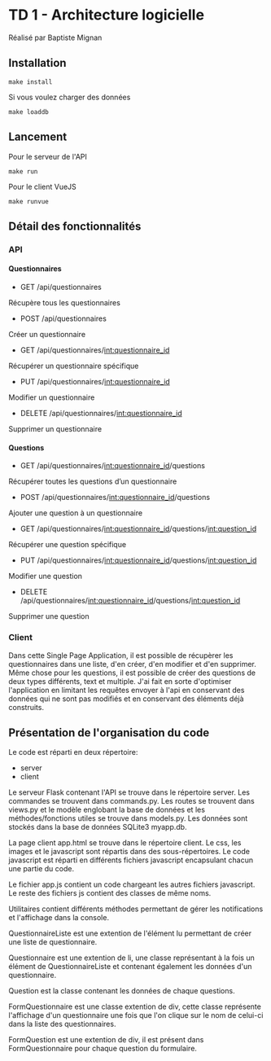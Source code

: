 # TD 1 - Architecture logicielle

Réalisé par Baptiste Mignan

## Installation

    make install

Si vous voulez charger des données

    make loaddb

## Lancement
Pour le serveur de l'API

    make run

Pour le client VueJS

    make runvue

## Détail des fonctionnalités

### API

#### Questionnaires

- GET /api/questionnaires
    
Récupère tous les questionnaires

- POST /api/questionnaires

Créer un questionnaire

- GET /api/questionnaires/<int:questionnaire_id>

Récupérer un questionnaire spécifique

- PUT /api/questionnaires/<int:questionnaire_id>

Modifier un questionnaire

- DELETE /api/questionnaires/<int:questionnaire_id>

Supprimer un questionnaire

#### Questions

- GET /api/questionnaires/<int:questionnaire_id>/questions

Récupérer toutes les questions d’un questionnaire

- POST /api/questionnaires/<int:questionnaire_id>/questions

Ajouter une question à un questionnaire

- GET /api/questionnaires/<int:questionnaire_id>/questions/<int:question_id>

Récupérer une question spécifique

- PUT /api/questionnaires/<int:questionnaire_id>/questions/<int:question_id>

Modifier une question

- DELETE /api/questionnaires/<int:questionnaire_id>/questions/<int:question_id>

Supprimer une question

### Client

Dans cette Single Page Application, il est possible de récupèrer les questionnaires dans une liste, d'en créer, d'en modifier et d'en supprimer.
Même chose pour les questions, il est possible de créer des questions de deux types différents, text et multiple.
J'ai fait en sorte d'optimiser l'application en limitant les requêtes envoyer à l'api en conservant des données qui ne sont pas modifiés et en conservant des éléments déjà construits.

## Présentation de l'organisation du code

Le code est réparti en deux répertoire:
- server
- client

Le serveur Flask contenant l'API se trouve dans le répertoire server.
Les commandes se trouvent dans commands.py. Les routes se trouvent dans views.py et le modèle englobant la base de données et les méthodes/fonctions utiles se trouve dans models.py. Les données sont stockés dans la base de données SQLite3 myapp.db.

La page client app.html se trouve dans le répertoire client. Le css, les images et le javascript sont répartis dans des sous-répertoires. Le code javascript est réparti en différents fichiers javascript encapsulant chacun une partie du code. 

Le fichier app.js contient un code chargeant les autres fichiers javascript. Le reste des fichiers js contient des classes de même noms. 

Utilitaires contient différents méthodes permettant de gérer les notifications et l'affichage dans la console. 

QuestionnaireListe est une extention de l'élément lu permettant de créer une liste de questionnaire. 

Questionnaire est une extention de li, une classe représentant à la fois un élément de QuestionnaireListe et contenant également les données d'un questionnaire. 

Question est la classe contenant les données de chaque questions. 

FormQuestionnaire est une classe extention de div, cette classe représente l'affichage d'un questionnaire une fois que l'on clique sur le nom de celui-ci dans la liste des questionnaires. 

FormQuestion est une extention de div, il est présent dans FormQuestionnaire pour chaque question du formulaire.